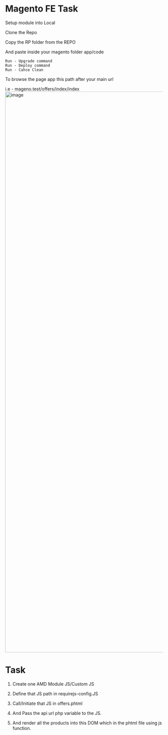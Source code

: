 
# Magento FE Task

Setup module into Local

Clone the Repo

Copy the RP folder from the REPO

And paste inside your magento folder  app/code


    Run - Upgrade command
    Run - Deploy command
    Run - Cahce Clean
To browse the page app this path after your main url 


i.e - mageno.test/offers/index/index
<img width="1786" alt="image" src="https://github.com/sharshil-rightpoint/Magento-FE-Task/assets/89987928/c21b3b92-a703-42c7-a782-1189145a3d9c">





# Task 

1. Create one AMD Module JS/Custom JS
2. Define that JS path in requirejs-config.JS
3. Call/Initiate that JS in offers.phtml
5. And Pass the api url php variable to the JS.
6. And render all the products into this DOM which in the phtml file using js function.
    
    <!-- <div class="offerproducts" id="offer-product"> -->
